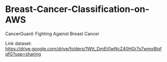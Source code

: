 # Breast-Cancer-Classification-on-AWS
CancerGuard: Fighting Against Breast Cancer

Link dataset: https://drive.google.com/drive/folders/1Wtt_DmEti1wNcZ40HGr7s7wmx8IqfqfG?usp=sharing

